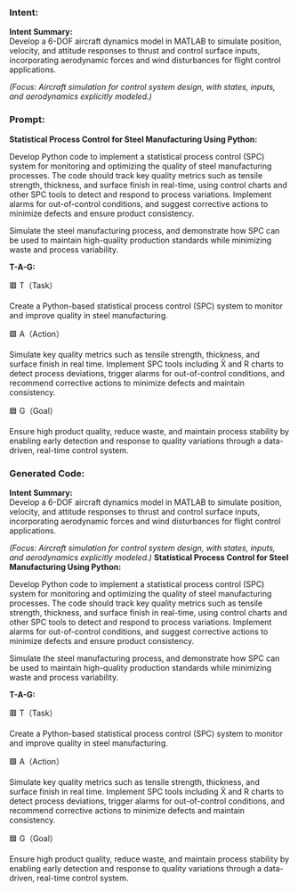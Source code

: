 ### Intent:
**Intent Summary:**  
Develop a 6-DOF aircraft dynamics model in MATLAB to simulate position, velocity, and attitude responses to thrust and control surface inputs, incorporating aerodynamic forces and wind disturbances for flight control applications.  

*(Focus: Aircraft simulation for control system design, with states, inputs, and aerodynamics explicitly modeled.)*

### Prompt:
**Statistical Process Control for Steel Manufacturing Using Python:**

Develop Python code to implement a statistical process control (SPC) system for monitoring and optimizing the quality of steel manufacturing processes. The code should track key quality metrics such as tensile strength, thickness, and surface finish in real-time, using control charts and other SPC tools to detect and respond to process variations. Implement alarms for out-of-control conditions, and suggest corrective actions to minimize defects and ensure product consistency.

Simulate the steel manufacturing process, and demonstrate how SPC can be used to maintain high-quality production standards while minimizing waste and process variability.

**T-A-G:**

🟥 T（Task）

Create a Python-based statistical process control (SPC) system to monitor and improve quality in steel manufacturing.

🟩 A（Action）

Simulate key quality metrics such as tensile strength, thickness, and surface finish in real time. Implement SPC tools including X̄ and R charts to detect process deviations, trigger alarms for out-of-control conditions, and recommend corrective actions to minimize defects and maintain consistency.

🟦 G（Goal）

Ensure high product quality, reduce waste, and maintain process stability by enabling early detection and response to quality variations through a data-driven, real-time control system.

### Generated Code:
**Intent Summary:**  
Develop a 6-DOF aircraft dynamics model in MATLAB to simulate position, velocity, and attitude responses to thrust and control surface inputs, incorporating aerodynamic forces and wind disturbances for flight control applications.  

*(Focus: Aircraft simulation for control system design, with states, inputs, and aerodynamics explicitly modeled.)*
**Statistical Process Control for Steel Manufacturing Using Python:**

Develop Python code to implement a statistical process control (SPC) system for monitoring and optimizing the quality of steel manufacturing processes. The code should track key quality metrics such as tensile strength, thickness, and surface finish in real-time, using control charts and other SPC tools to detect and respond to process variations. Implement alarms for out-of-control conditions, and suggest corrective actions to minimize defects and ensure product consistency.

Simulate the steel manufacturing process, and demonstrate how SPC can be used to maintain high-quality production standards while minimizing waste and process variability.

**T-A-G:**

🟥 T（Task）

Create a Python-based statistical process control (SPC) system to monitor and improve quality in steel manufacturing.

🟩 A（Action）

Simulate key quality metrics such as tensile strength, thickness, and surface finish in real time. Implement SPC tools including X̄ and R charts to detect process deviations, trigger alarms for out-of-control conditions, and recommend corrective actions to minimize defects and maintain consistency.

🟦 G（Goal）

Ensure high product quality, reduce waste, and maintain process stability by enabling early detection and response to quality variations through a data-driven, real-time control system.
